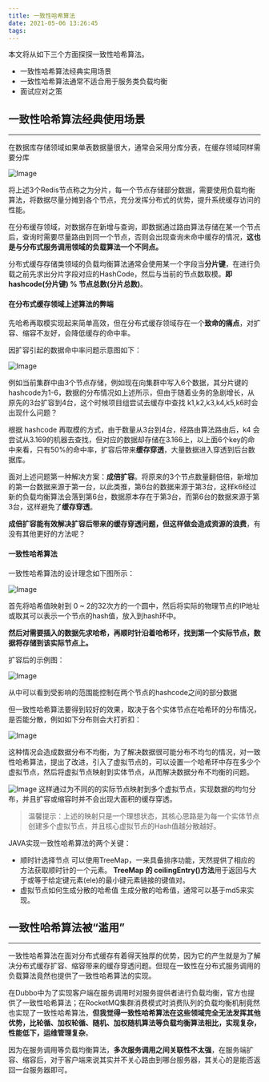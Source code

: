 ```yaml
---
title: 一致性哈希算法
date: 2021-05-06 13:26:45
tags:
---
```


本文将从如下三个方面探探一致性哈希算法。

- 一致性哈希算法经典实用场景
- 一致性哈希算法通常不适合用于服务类负载均衡
- 面试应对之策

## 一致性哈希算法经典使用场景

------

在数据库存储领域如果单表数据量很大，通常会采用分库分表，在缓存领域同样需要分库

![Image](https://mmbiz.qpic.cn/mmbiz_png/Wkp2azia4QFssgxpwib1WRrDCUDzF1vzazTP2F95VGicFbQBvMibgPhhib5cibKbtdSTPAxQWT6s8vsicst9w4LibkUHIg/640?wx_fmt=png&wxfrom=5&wx_lazy=1&wx_co=1)

将上述3个Redis节点称之为分片，每一个节点存储部分数据，需要使用负载均衡算法，将数据尽量分摊到各个节点，充分发挥分布式的优势，提升系统缓存访问的性能。

在分布缓存领域，对数据存在新增与查询，即数据通过路由算法存储在某一个节点后，查询时需要尽量路由到同一个节点，否则会出现查询未命中缓存的情况，**这也是与分布式服务调用领域的负载算法一个不同点。**

分布式缓存存储类领域的负载均衡算法通常会使用某一个字段当**分片键**，在进行负载之前先求出分片字段对应的HashCode，然后与当前的节点数取模。**即 hashcode(分片键) % 节点总数(分片总数)**。<!--取模这种方式，不如HashMap中位操作的方式-->

#### 在分布式缓存领域上述算法的弊端

先哈希再取模实现起来简单高效，但在分布式缓存领域存在一个**致命的痛点**，对扩容、缩容不友好，会降低缓存的命中率。

因扩容引起的数据命中率问题示意图如下：

![Image](https://mmbiz.qpic.cn/mmbiz_png/Wkp2azia4QFssgxpwib1WRrDCUDzF1vzazfGvt8SyQNB77xgTMnvK9Ivh004acnkBXmVk3oulAQ3Wog80NM0QDYg/640?wx_fmt=png&wxfrom=5&wx_lazy=1&wx_co=1)


例如当前集群中由3个节点存储，例如现在向集群中写入6个数据，其分片键的hashcode为1-6，数据的分布情况如上述所示，但由于随着业务的急剧增长，从原先的3台扩容到4台，这个时候项目组尝试去缓存中查找 k1,k2,k3,k4,k5,k6时会出现什么问题？

根据 hashcode 再取模的方式，由于数量从3台到4台，经路由算法路由后，k4 会尝试从3.169的机器去查找，但对应的数据却存储在3.166上，以上面6个key的命中来看，只有50%的命中率，扩容后带来**缓存穿透**，大量数据进入穿透到后台数据库。

面对上述问题第一种解决方案：**成倍扩容**。将原来的3个节点数量翻倍倍，新增加的第一台数据来源于第一台，以此类推，第6台的数据来源于第3台，这样k6经过新的负载均衡算法会落到第6台，数据原本存在于第3台，而第6台的数据来源于第3台，这样避免了**缓存穿透**。

**成倍扩容能有效解决扩容后带来的缓存穿透问题，但这样做会造成资源的浪费**，有没有其他更好的方法呢？



#### 一致性哈希算法

一致性哈希算法的设计理念如下图所示：

![Image](https://mmbiz.qpic.cn/mmbiz_png/Wkp2azia4QFssgxpwib1WRrDCUDzF1vzazEZMqXm5WHWricqib8tcicJW1q5IeIpqiaCgu3ibazp84BR2W8fjkSia3pcnw/640?wx_fmt=png&wxfrom=5&wx_lazy=1&wx_co=1)

首先将哈希值映射到 0 ~ 2的32次方的一个圆中，然后将实际的物理节点的IP地址或取其可以表示一个节点的hash值，放入到hash环中。<!--可以这么认为，取模的分母永远是2^32-->

**然后对需要插入的数据先求哈希，再顺时针沿着哈希环，找到第一个实际节点，数据将存储到该实际节点上。**

扩容后的示例图：

![Image](https://mmbiz.qpic.cn/mmbiz_png/Wkp2azia4QFssgxpwib1WRrDCUDzF1vzazGn2LbxQauP5AIXKIWAEL2TibMGdlg60qcyMXBGMo737icyayTap9FBibQ/640?wx_fmt=png&wxfrom=5&wx_lazy=1&wx_co=1)


从中可以看到受影响的范围能控制在两个节点的hashcode之间的部分数据

但一致性哈希算法要得到较好的效果，取决于各个实体节点在哈希环的分布情况，是否能分散，例如如下分布则会大打折扣：

![Image](https://mmbiz.qpic.cn/mmbiz_png/Wkp2azia4QFssgxpwib1WRrDCUDzF1vzazkxgBozHliccTJZiaAgy1slgI8a4tZR9309qdNG7Ts16YsE3thiagee9tw/640?wx_fmt=png&wxfrom=5&wx_lazy=1&wx_co=1)


这种情况会造成数据分布不均衡，为了解决数据很可能分布不均匀的情况，对一致性哈希算法，提出了改进，引入了虚拟节点的，可以设置一个哈希环中存在多少个虚拟节点，然后将虚拟节点映射到实体节点，从而解决数据分布不均衡的问题。

![Image](https://mmbiz.qpic.cn/mmbiz_png/Wkp2azia4QFssgxpwib1WRrDCUDzF1vzazdomLMFjKPIlHfBUsLNshViajGibbD0vtj3CMEs4cdP6zAYa38kYCmdAg/640?wx_fmt=png&wxfrom=5&wx_lazy=1&wx_co=1)
这样通过为不同的的实际节点映射到多个虚拟节点，实现数据的均匀分布，并且扩容或缩容时并不会出现大面积的缓存穿透。

> 温馨提示：上述的映射只是一个理想状态，其核心思路是为每一个实体节点创建多个虚拟节点，并且核心虚拟节点的Hash值越分散越好。

JAVA实现一致性哈希算法的两个关键：

- 顺时针选择节点
  可以使用TreeMap，一来具备排序功能，天然提供了相应的方法获取顺时针的一个元素。
  **TreeMap 的 ceilingEntry()方法**用于返回与大于或等于给定键元素(ele)的最小键元素链接的键值对。
- 虚拟节点如何生成分散的哈希值
  生成分散的哈希值，通常可以基于md5来实现。

## 一致性哈希算法被“滥用”

------

一致性哈希算法在面对分布式缓存有着得天独厚的优势，因为它的产生就是为了解决分布式缓存扩容、缩容带来的缓存穿透问题。但现在一致性在分布式服务调用的负载算法竟然也提供了一致性哈希算法的实现。

在Dubbo中为了实现客户端在服务调用时对服务提供者进行负载均衡，官方也提供了一致性哈希算法；在RocketMQ集群消费模式时消费队列的负载均衡机制竟然也实现了一致性哈希算法，**但我觉得一致性哈希算法在这些领域完全无法发挥其他优势，比轮循、加权轮循、随机、加权随机算法等负载均衡算法相比，实现复杂，性能低下，运维管理复杂**。

因为在服务调用等负载均衡算法，**多次服务调用之间关联性不太强**，在服务端扩容、缩容后，对于客户端来说其实并不关心路由到哪台服务器，其关心的是能否返回一台服务器即可。